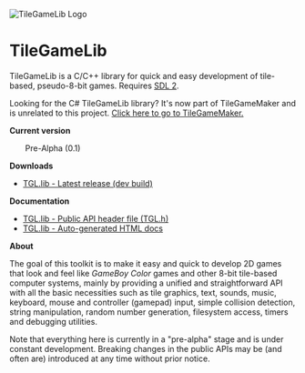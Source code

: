 ![TileGameLib Logo](https://github.com/FernandoAiresCastello/TileGameToolkit/blob/master/Images/github-banner-2.fw.png?raw=true)

# TileGameLib
TileGameLib is a C/C++ library for quick and easy development of tile-based, pseudo-8-bit games. Requires [SDL 2](https://www.libsdl.org/).

Looking for the C# TileGameLib library? It's now part of TileGameMaker and is unrelated to this project. [Click here to go to TileGameMaker.](https://github.com/FernandoAiresCastello/TileGameMaker)

**Current version** 

&nbsp;&nbsp;&nbsp;&nbsp;&nbsp;&nbsp;&nbsp;Pre-Alpha (0.1)

**Downloads**

- [TGL.lib - Latest release (dev build)](https://github.com/FernandoAiresCastello/TileGameLib/tree/master/Releases/TGL.lib)

**Documentation**

- [TGL.lib - Public API header file (TGL.h)](https://github.com/FernandoAiresCastello/TileGameLib/blob/master/Releases/TGL.lib/0.1/TGL.h)
- [TGL.lib - Auto-generated HTML docs](https://github.com/FernandoAiresCastello/TileGameLib/tree/master/TGL.lib/0.1/Docs)

**About**

The goal of this toolkit is to make it easy and quick to develop 2D games that look and feel like *GameBoy Color* games and other 8-bit tile-based computer systems, mainly by providing a unified and straightforward API with all the basic necessities such as tile graphics, text, sounds, music, keyboard, mouse and controller (gamepad) input, simple collision detection, string manipulation, random number generation, filesystem access, timers and debugging utilities.

Note that everything here is currently in a "pre-alpha" stage and is under constant development. Breaking changes in the public APIs may be (and often are) introduced at any time without prior notice.

